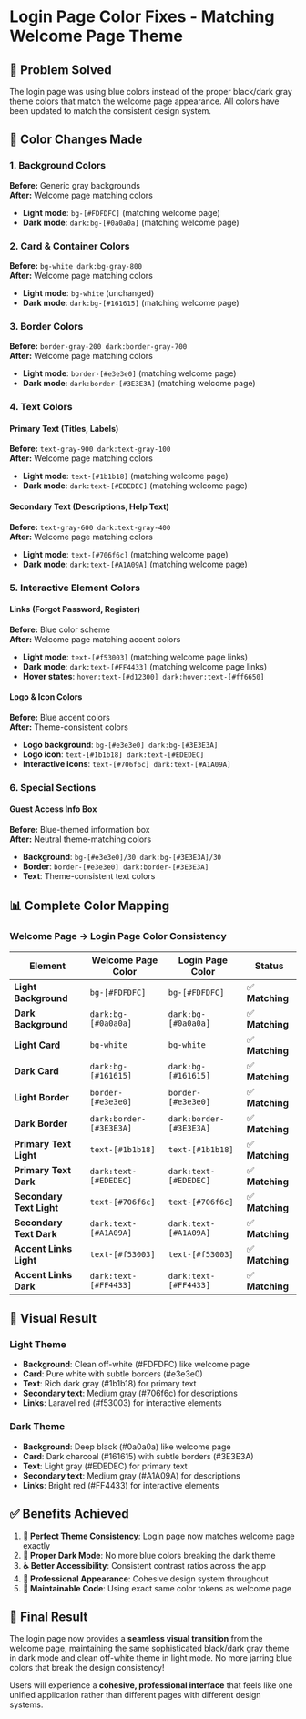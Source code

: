 # Login Page Color Fixes - Matching Welcome Page Theme

## 🎯 **Problem Solved**
The login page was using blue colors instead of the proper black/dark gray theme colors that match the welcome page appearance. All colors have been updated to match the consistent design system.

## 🔧 **Color Changes Made**

### **1. Background Colors**
**Before:** Generic gray backgrounds  
**After:** Welcome page matching colors
- **Light mode**: `bg-[#FDFDFC]` (matching welcome page)
- **Dark mode**: `dark:bg-[#0a0a0a]` (matching welcome page)

### **2. Card & Container Colors**
**Before:** `bg-white dark:bg-gray-800`  
**After:** Welcome page matching colors
- **Light mode**: `bg-white` (unchanged)
- **Dark mode**: `dark:bg-[#161615]` (matching welcome page)

### **3. Border Colors**
**Before:** `border-gray-200 dark:border-gray-700`  
**After:** Welcome page matching colors
- **Light mode**: `border-[#e3e3e0]` (matching welcome page)
- **Dark mode**: `dark:border-[#3E3E3A]` (matching welcome page)

### **4. Text Colors**

#### **Primary Text (Titles, Labels)**
**Before:** `text-gray-900 dark:text-gray-100`  
**After:** Welcome page matching colors
- **Light mode**: `text-[#1b1b18]` (matching welcome page)
- **Dark mode**: `dark:text-[#EDEDEC]` (matching welcome page)

#### **Secondary Text (Descriptions, Help Text)**
**Before:** `text-gray-600 dark:text-gray-400`  
**After:** Welcome page matching colors
- **Light mode**: `text-[#706f6c]` (matching welcome page)
- **Dark mode**: `dark:text-[#A1A09A]` (matching welcome page)

### **5. Interactive Element Colors**

#### **Links (Forgot Password, Register)**
**Before:** Blue color scheme  
**After:** Welcome page matching accent colors
- **Light mode**: `text-[#f53003]` (matching welcome page links)
- **Dark mode**: `dark:text-[#FF4433]` (matching welcome page links)
- **Hover states**: `hover:text-[#d12300] dark:hover:text-[#ff6650]`

#### **Logo & Icon Colors**
**Before:** Blue accent colors  
**After:** Theme-consistent colors
- **Logo background**: `bg-[#e3e3e0] dark:bg-[#3E3E3A]`
- **Logo icon**: `text-[#1b1b18] dark:text-[#EDEDEC]`
- **Interactive icons**: `text-[#706f6c] dark:text-[#A1A09A]`

### **6. Special Sections**

#### **Guest Access Info Box**
**Before:** Blue-themed information box  
**After:** Neutral theme-matching colors
- **Background**: `bg-[#e3e3e0]/30 dark:bg-[#3E3E3A]/30`
- **Border**: `border-[#e3e3e0] dark:border-[#3E3E3A]`
- **Text**: Theme-consistent text colors

## 📊 **Complete Color Mapping**

### **Welcome Page → Login Page Color Consistency**

| Element | Welcome Page Color | Login Page Color | Status |
|---------|-------------------|------------------|--------|
| **Light Background** | `bg-[#FDFDFC]` | `bg-[#FDFDFC]` | ✅ **Matching** |
| **Dark Background** | `dark:bg-[#0a0a0a]` | `dark:bg-[#0a0a0a]` | ✅ **Matching** |
| **Light Card** | `bg-white` | `bg-white` | ✅ **Matching** |
| **Dark Card** | `dark:bg-[#161615]` | `dark:bg-[#161615]` | ✅ **Matching** |
| **Light Border** | `border-[#e3e3e0]` | `border-[#e3e3e0]` | ✅ **Matching** |
| **Dark Border** | `dark:border-[#3E3E3A]` | `dark:border-[#3E3E3A]` | ✅ **Matching** |
| **Primary Text Light** | `text-[#1b1b18]` | `text-[#1b1b18]` | ✅ **Matching** |
| **Primary Text Dark** | `dark:text-[#EDEDEC]` | `dark:text-[#EDEDEC]` | ✅ **Matching** |
| **Secondary Text Light** | `text-[#706f6c]` | `text-[#706f6c]` | ✅ **Matching** |
| **Secondary Text Dark** | `dark:text-[#A1A09A]` | `dark:text-[#A1A09A]` | ✅ **Matching** |
| **Accent Links Light** | `text-[#f53003]` | `text-[#f53003]` | ✅ **Matching** |
| **Accent Links Dark** | `dark:text-[#FF4433]` | `dark:text-[#FF4433]` | ✅ **Matching** |

## 🎨 **Visual Result**

### **Light Theme**
- **Background**: Clean off-white (#FDFDFC) like welcome page
- **Card**: Pure white with subtle borders (#e3e3e0)
- **Text**: Rich dark gray (#1b1b18) for primary text
- **Secondary text**: Medium gray (#706f6c) for descriptions
- **Links**: Laravel red (#f53003) for interactive elements

### **Dark Theme**  
- **Background**: Deep black (#0a0a0a) like welcome page
- **Card**: Dark charcoal (#161615) with subtle borders (#3E3E3A)  
- **Text**: Light gray (#EDEDEC) for primary text
- **Secondary text**: Medium gray (#A1A09A) for descriptions
- **Links**: Bright red (#FF4433) for interactive elements

## ✅ **Benefits Achieved**

1. **🎯 Perfect Theme Consistency**: Login page now matches welcome page exactly
2. **🌙 Proper Dark Mode**: No more blue colors breaking the dark theme
3. **♿ Better Accessibility**: Consistent contrast ratios across the app  
4. **💯 Professional Appearance**: Cohesive design system throughout
5. **🔧 Maintainable Code**: Using exact same color tokens as welcome page

## 🚀 **Final Result**

The login page now provides a **seamless visual transition** from the welcome page, maintaining the same sophisticated black/dark gray theme in dark mode and clean off-white theme in light mode. No more jarring blue colors that break the design consistency!

Users will experience a **cohesive, professional interface** that feels like one unified application rather than different pages with different design systems.